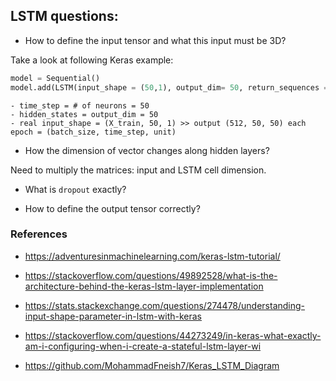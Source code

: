 ## LSTM questions:

- How to define the input tensor and what this input must be 3D?

Take a look at following Keras example:

```Python
model = Sequential()
model.add(LSTM(input_shape = (50,1), output_dim= 50, return_sequences = True))
```
    - time_step = # of neurons = 50
    - hidden_states = output_dim = 50
    - real input_shape = (X_train, 50, 1) >> output (512, 50, 50) each epoch = (batch_size, time_step, unit)

- How the dimension of vector changes along hidden layers?

Need to multiply the matrices: input and LSTM cell dimension.

- What is `dropout` exactly?

- How to define the output tensor correctly?

### References

- https://adventuresinmachinelearning.com/keras-lstm-tutorial/

- https://stackoverflow.com/questions/49892528/what-is-the-architecture-behind-the-keras-lstm-layer-implementation

- https://stats.stackexchange.com/questions/274478/understanding-input-shape-parameter-in-lstm-with-keras

- https://stackoverflow.com/questions/44273249/in-keras-what-exactly-am-i-configuring-when-i-create-a-stateful-lstm-layer-wi

- https://github.com/MohammadFneish7/Keras_LSTM_Diagram
